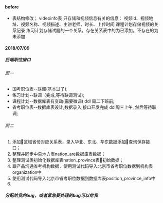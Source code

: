 

#### before
- 表结构修改；
    videoinfo表
    只存储和视频信息有关的信息：
    视频id、视频地址、视频名称、视频描述、主讲老师、时长、上传时间
    课程计划存储视频的关系记录
    练习计划存储试题的一个关系，存在关系表中的为已添加，不存在的为未添加
    
#### 2018/07/09
##### 后端职位接口
###### 周一
- 国考职位表--联调(基本过了);
- 练习计划--联调（完成,等待联调测试);
- 课程计划--数据库表有变动(需要微调)  ddl 周二下班前;
- 省考职位表--数据库表设计,数据录入,接口开发完成 ddl周三上午, 然后等待联调;
######  周二
1. 添加区域省份对应关系表，录入华北、东北、华东数据添加查询保存接口；
2. 整理并同步中央地方表nation_are数据库表数据；
3. 整理测试类初始化数据库表nation_province表初始数据；
4. 跟产品沟通省考机构数据，使用测试代码导入北京市省考职位数据到机构表organization中
5. 使用测试代码导入北京市省考职位数据到数据库表position_province_info中
6. 



##### 分配给我的bug，或者紧急要处理的bug可以给我